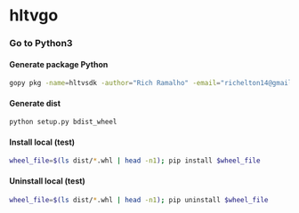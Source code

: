 # hltvgo


### Go to Python3

#### Generate package Python

```sh
gopy pkg -name=hltvsdk -author="Rich Ramalho" -email="richelton14@gmail.com" -desc="The unofficial HLTV Python API" -url="https://github.com/richecr/hltvgo" -output=hltv_sdk -vm=python3 github.com/richecr/hltvgo github.com/richecr/hltvgo/lib/api  github.com/richecr/hltvgo/lib/operations github.com/richecr/hltvgo/lib/entity
```

#### Generate dist

```sh
python setup.py bdist_wheel
```

#### Install local (test)

```sh
wheel_file=$(ls dist/*.whl | head -n1); pip install $wheel_file
```

#### Uninstall local (test)

```sh
wheel_file=$(ls dist/*.whl | head -n1); pip uninstall $wheel_file
```

